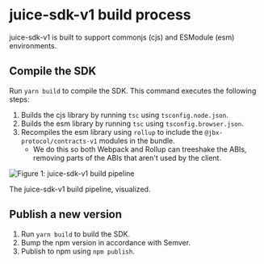# juice-sdk-v1 build process

juice-sdk-v1 is built to support commonjs (cjs) and ESModule (esm) environments.

## Compile the SDK

Run `yarn build` to compile the SDK. This command executes the following steps:

1. Builds the cjs library by running `tsc` using `tsconfig.node.json`.
1. Builds the esm library by running `tsc` using `tsconfig.browser.json`.
1. Recompiles the esm library using `rollup` to include the `@jbx-protocol/contracts-v1` modules in the bundle.
   - We do this so both Webpack and Rollup can treeshake the ABIs, removing parts of the ABIs that aren't used by the client.

![Figure 1: juice-sdk-v1 build pipeline](./assets/juice-sdk-v1.drawio.png)

The juice-sdk-v1 build pipeline, visualized.

## Publish a new version

1. Run `yarn build` to build the SDK.
2. Bump the npm version in accordance with Semver.
3. Publish to npm using `npm publish`.
